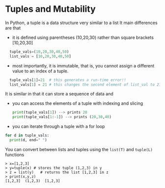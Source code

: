 # Tuples and Mutability
In Python, a tuple is a data structure very similar to a list 
It main differences are that 
* it is defined using parentheses (10,20,30) rather than square brackets [10,20,30]
``` python
  tuple_vals=(10,20,30,40,50)
  list_vals = [10,20,30,40,50]
```
* most importantly, it is immutable,
  that is, you cannot assign a different value to an index of a tuple.
``` python
  tuple_vals[1]=21  # this generates a run-time error!!
  list_vals[1] = 21 # this changes the second element of list_val to 21, with no errors
```
It is similar in that it can store a sequence of data and
* you can access the elements of a tuple with indexing and slicing
  ``` python
  print(tuple_vals[1]) --> prints 20
  print(tuple_vals[1:-1]) --> prints (20,30,40)
  ```
* you can iterate through a tuple with a for loop
``` python
for d in tuple_vals:
  print(d, end=" ")
```


You can convert between lists and tuples using the ```list(T)``` and ```tuple(L)``` functions
```
> x=[1,2,3]
> y=tuple(x) # stores the tuple (1,2,3) in y
> z = list(y)   # returns the list [1,2,3] in z
> print(x,y,z)
[1,2,3]  (1,2,3)  [1,2,3]
```
